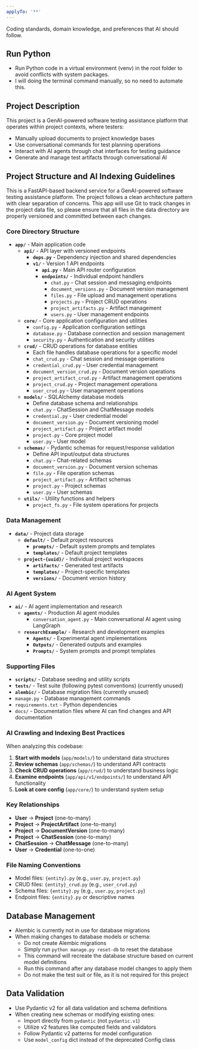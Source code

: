 ```yaml
---
applyTo: '**'
---
```

Coding standards, domain knowledge, and preferences that AI should follow.

## Run Python
- Run Python code in a virtual environment (venv) in the root folder to avoid conflicts with system packages.
- I will doing the terminal command manually, so no need to automate this.

## Project Description
This project is a GenAI-powered software testing assistance platform that operates within project contexts, where testers:
 - Manually upload documents to project knowledge bases
 - Use conversational commands for test planning operations
 - Interact with AI agents through chat interfaces for testing guidance
 - Generate and manage test artifacts through conversational AI

## Project Structure and AI Indexing Guidelines

This is a FastAPI-based backend service for a GenAI-powered software testing assistance platform. The project follows a clean architecture pattern with clear separation of concerns.
This app will use Git to track changes in the project data file, so please ensure that all files in the data directory are properly versioned and committed between each changes.

### Core Directory Structure

- **`app/`** - Main application code
  - **`api/`** - API layer with versioned endpoints
    - **`deps.py`** - Dependency injection and shared dependencies
    - **`v1/`** - Version 1 API endpoints
      - **`api.py`** - Main API router configuration
      - **`endpoints/`** - Individual endpoint handlers
        - `chat.py` - Chat session and messaging endpoints
        - `document_versions.py` - Document version management
        - `files.py` - File upload and management operations
        - `projects.py` - Project CRUD operations
        - `project_artifacts.py` - Artifact management
        - `users.py` - User management endpoints
  - **`core/`** - Core application configuration and utilities
    - `config.py` - Application configuration settings
    - `database.py` - Database connection and session management
    - `security.py` - Authentication and security utilities
  - **`crud/`** - CRUD operations for database entities
    - Each file handles database operations for a specific model
    - `chat_crud.py` - Chat session and message operations
    - `credential_crud.py` - User credential management
    - `document_version_crud.py` - Document version operations
    - `project_artifact_crud.py` - Artifact management operations
    - `project_crud.py` - Project management operations
    - `user_crud.py` - User management operations
  - **`models/`** - SQLAlchemy database models
    - Define database schema and relationships
    - `chat.py` - ChatSession and ChatMessage models
    - `credential.py` - User credential model
    - `document_version.py` - Document versioning model
    - `project_artifact.py` - Project artifact model
    - `project.py` - Core project model
    - `user.py` - User model
  - **`schemas/`** - Pydantic schemas for request/response validation
    - Define API input/output data structures
    - `chat.py` - Chat-related schemas
    - `document_version.py` - Document version schemas
    - `file.py` - File operation schemas
    - `project_artifact.py` - Artifact schemas
    - `project.py` - Project schemas
    - `user.py` - User schemas
  - **`utils/`** - Utility functions and helpers
    - `project_fs.py` - File system operations for projects

### Data Management

- **`data/`** - Project data storage
  - **`default/`** - Default project resources
    - **`prompts/`** - Default system prompts and templates
    - **`templates/`** - Default project templates
  - **`project-{uuid}/`** - Individual project workspaces
    - **`artifacts/`** - Generated test artifacts
    - **`templates/`** - Project-specific templates
    - **`versions/`** - Document version history

### AI Agent System

- **`ai/`** - AI agent implementation and research
  - **`agents/`** - Production AI agent modules
    - `conversation_agent.py` - Main conversational AI agent using LangGraph
  - **`researchExample/`** - Research and development examples
    - **`Agents/`** - Experimental agent implementations
    - **`Outputs/`** - Generated outputs and examples
    - **`Prompts/`** - System prompts and prompt templates

### Supporting Files

- **`scripts/`** - Database seeding and utility scripts
- **`tests/`** - Test suite (following pytest conventions) (currently unused)
- **`alembic/`** - Database migration files (currently unused)
- `manage.py` - Database management commands
- `requirements.txt` - Python dependencies
- `docs/` - Documentation files where AI can find changes and API documentation

### AI Crawling and Indexing Best Practices

When analyzing this codebase:

1. **Start with models** (`app/models/`) to understand data structures
2. **Review schemas** (`app/schemas/`) to understand API contracts
3. **Check CRUD operations** (`app/crud/`) to understand business logic
4. **Examine endpoints** (`app/api/v1/endpoints/`) to understand API functionality
5. **Look at core config** (`app/core/`) to understand system setup

### Key Relationships

- **User** → **Project** (one-to-many)
- **Project** → **ProjectArtifact** (one-to-many)
- **Project** → **DocumentVersion** (one-to-many)
- **Project** → **ChatSession** (one-to-many)
- **ChatSession** → **ChatMessage** (one-to-many)
- **User** → **Credential** (one-to-one)

### File Naming Conventions

- Model files: `{entity}.py` (e.g., `user.py`, `project.py`)
- CRUD files: `{entity}_crud.py` (e.g., `user_crud.py`)
- Schema files: `{entity}.py` (e.g., `user.py`, `project.py`)
- Endpoint files: `{entity}.py` or descriptive names

## Database Management

- Alembic is currently not in use for database migrations
- When making changes to database models or schema:
  - Do not create Alembic migrations
  - Simply run `python manage.py reset-db` to reset the database
  - This command will recreate the database structure based on current model definitions
  - Run this command after any database model changes to apply them
  - Do not make the test suit or file, as it is not required for this project

## Data Validation

- Use Pydantic v2 for all data validation and schema definitions
- When creating new schemas or modifying existing ones:
  - Import directly from `pydantic` (not `pydantic.v1`)
  - Utilize v2 features like computed fields and validators
  - Follow Pydantic v2 patterns for model configuration
  - Use `model_config` dict instead of the deprecated Config class
